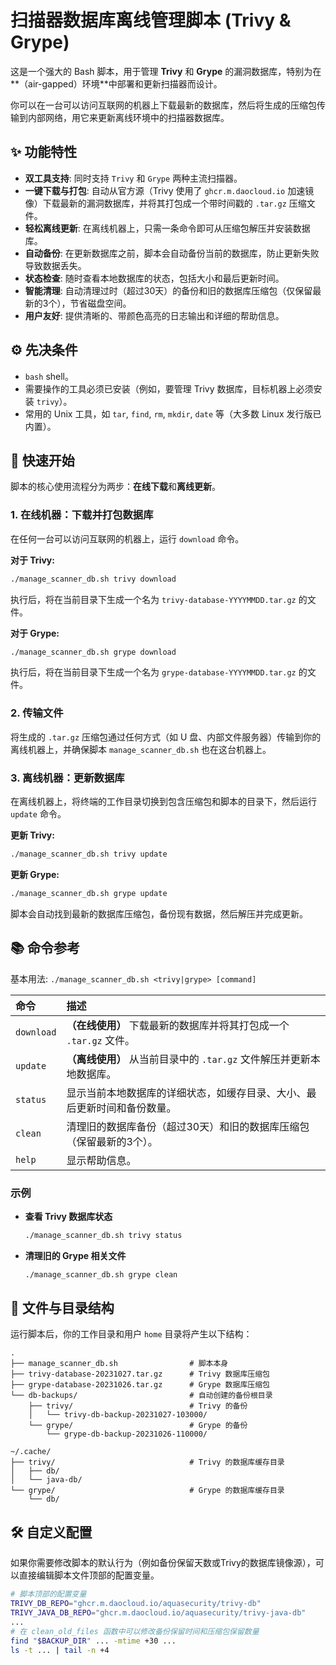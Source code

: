 # 扫描器数据库离线管理脚本 (Trivy & Grype)

这是一个强大的 Bash 脚本，用于管理 **Trivy** 和 **Grype** 的漏洞数据库，特别为在**（air-gapped）环境**中部署和更新扫描器而设计。

你可以在一台可以访问互联网的机器上下载最新的数据库，然后将生成的压缩包传输到内部网络，用它来更新离线环境中的扫描器数据库。

## ✨ 功能特性

-   **双工具支持**: 同时支持 `Trivy` 和 `Grype` 两种主流扫描器。
-   **一键下载与打包**: 自动从官方源（Trivy 使用了 `ghcr.m.daocloud.io` 加速镜像）下载最新的漏洞数据库，并将其打包成一个带时间戳的 `.tar.gz` 压缩文件。
-   **轻松离线更新**: 在离线机器上，只需一条命令即可从压缩包解压并安装数据库。
-   **自动备份**: 在更新数据库之前，脚本会自动备份当前的数据库，防止更新失败导致数据丢失。
-   **状态检查**: 随时查看本地数据库的状态，包括大小和最后更新时间。
-   **智能清理**: 自动清理过时（超过30天）的备份和旧的数据库压缩包（仅保留最新的3个），节省磁盘空间。
-   **用户友好**: 提供清晰的、带颜色高亮的日志输出和详细的帮助信息。

## ⚙️ 先决条件

-   `bash` shell。
-   需要操作的工具必须已安装（例如，要管理 Trivy 数据库，目标机器上必须安装 `trivy`）。
-   常用的 Unix 工具，如 `tar`, `find`, `rm`, `mkdir`, `date` 等（大多数 Linux 发行版已内置）。

## 🚀 快速开始

脚本的核心使用流程分为两步：**在线下载**和**离线更新**。

### 1. 在线机器：下载并打包数据库

在任何一台可以访问互联网的机器上，运行 `download` 命令。

**对于 Trivy:**
```bash
./manage_scanner_db.sh trivy download
```
执行后，将在当前目录下生成一个名为 `trivy-database-YYYYMMDD.tar.gz` 的文件。

**对于 Grype:**
```bash
./manage_scanner_db.sh grype download
```
执行后，将在当前目录下生成一个名为 `grype-database-YYYYMMDD.tar.gz` 的文件。

### 2. 传输文件

将生成的 `.tar.gz` 压缩包通过任何方式（如 U 盘、内部文件服务器）传输到你的离线机器上，并确保脚本 `manage_scanner_db.sh` 也在这台机器上。

### 3. 离线机器：更新数据库

在离线机器上，将终端的工作目录切换到包含压缩包和脚本的目录下，然后运行 `update` 命令。

**更新 Trivy:**
```bash
./manage_scanner_db.sh trivy update
```

**更新 Grype:**
```bash
./manage_scanner_db.sh grype update
```
脚本会自动找到最新的数据库压缩包，备份现有数据，然后解压并完成更新。

## 📚 命令参考

基本用法: `./manage_scanner_db.sh <trivy|grype> [command]`

| 命令       | 描述                                                                                     |
| :--------- | :--------------------------------------------------------------------------------------- |
| `download` | **（在线使用）** 下载最新的数据库并将其打包成一个 `.tar.gz` 文件。                         |
| `update`   | **（离线使用）** 从当前目录中的 `.tar.gz` 文件解压并更新本地数据库。                        |
| `status`   | 显示当前本地数据库的详细状态，如缓存目录、大小、最后更新时间和备份数量。                   |
| `clean`    | 清理旧的数据库备份（超过30天）和旧的数据库压缩包（保留最新的3个）。                        |
| `help`     | 显示帮助信息。                                                                           |

### 示例

-   **查看 Trivy 数据库状态**
    ```bash
    ./manage_scanner_db.sh trivy status
    ```

-   **清理旧的 Grype 相关文件**
    ```bash
    ./manage_scanner_db.sh grype clean
    ```

## 📂 文件与目录结构

运行脚本后，你的工作目录和用户 `home` 目录将产生以下结构：

```
.
├── manage_scanner_db.sh                # 脚本本身
├── trivy-database-20231027.tar.gz      # Trivy 数据库压缩包
├── grype-database-20231026.tar.gz      # Grype 数据库压缩包
└── db-backups/                         # 自动创建的备份根目录
    ├── trivy/                          # Trivy 的备份
    │   └── trivy-db-backup-20231027-103000/
    └── grype/                          # Grype 的备份
        └── grype-db-backup-20231026-110000/

~/.cache/
├── trivy/                              # Trivy 的数据库缓存目录
│   ├── db/
│   └── java-db/
└── grype/                              # Grype 的数据库缓存目录
    └── db/
```

## 🛠️ 自定义配置

如果你需要修改脚本的默认行为（例如备份保留天数或Trivy的数据库镜像源），可以直接编辑脚本文件顶部的配置变量。

```bash
# 脚本顶部的配置变量
TRIVY_DB_REPO="ghcr.m.daocloud.io/aquasecurity/trivy-db"
TRIVY_JAVA_DB_REPO="ghcr.m.daocloud.io/aquasecurity/trivy-java-db"
...
# 在 clean_old_files 函数中可以修改备份保留时间和压缩包保留数量
find "$BACKUP_DIR" ... -mtime +30 ...
ls -t ... | tail -n +4
```
